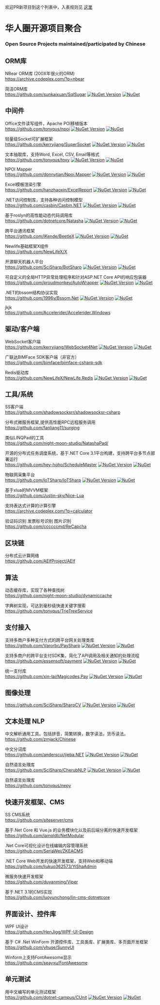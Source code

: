欢迎PR新项目到这个列表中，入表规则见 [这里](https://github.com/dotnet-cn/awesome-dotnet-cn/wiki/%E5%8A%A0%E5%85%A5%E5%88%97%E8%A1%A8%E8%A7%84%E5%88%99)

# 华人圈开源项目聚合 
### Open Source Projects maintained/participated by Chinese

## ORM库

NBear ORM库 (200X年很火的ORM)  
https://archive.codeplex.com/?p=nbear

简洁ORM库  
https://github.com/sunkaixuan/SqlSugar [![NuGet Version](https://img.shields.io/nuget/v/SqlSugarCore.svg?style=flat)](https://www.nuget.org/packages/SqlSugarCore/) [![NuGet](https://img.shields.io/nuget/dt/SqlSugarCore)](https://www.nuget.org/packages/SqlSugarCore) 

## 中间件
Office文件读写组件，Apache POI移植版本  
https://github.com/tonyqus/npoi [![NuGet Version](https://img.shields.io/nuget/v/NPOI.svg?style=flat)](https://www.nuget.org/packages/NPOI/) [![NuGet](https://img.shields.io/nuget/dt/NPOI.svg)](https://www.nuget.org/packages/NPOI) 

轻量级Socket可扩展框架  
https://github.com/kerryjiang/SuperSocket [![NuGet Version](https://img.shields.io/nuget/v/SuperSocket.svg?style=flat)](https://www.nuget.org/packages/SuperSocket/) [![NuGet](https://img.shields.io/nuget/dt/SuperSocket.svg)](https://www.nuget.org/packages/SuperSocket) 

文本抽取库，支持Word, Excel, CSV, Email等格式  
https://github.com/tonyqus/toxy [![NuGet Version](https://img.shields.io/nuget/v/Toxy.svg?style=flat)](https://www.nuget.org/packages/Toxy/) [![NuGet](https://img.shields.io/nuget/dt/Toxy.svg)](https://www.nuget.org/packages/Toxy) 

NPOI Mapper  
https://github.com/donnytian/Npoi.Mapper [![NuGet Version](https://img.shields.io/nuget/v/Npoi.Mapper.svg?style=flat)](https://www.nuget.org/packages/Npoi.Mapper/) [![NuGet](https://img.shields.io/nuget/dt/Npoi.Mapper.svg)](https://www.nuget.org/packages/Npoi.Mapper) 

Excel模板渲染引擎  
https://github.com/hanzhaoxin/ExcelReport  [![NuGet Version](https://img.shields.io/nuget/v/ExcelReport.svg?style=flat)](https://www.nuget.org/packages/ExcelReport/) [![NuGet](https://img.shields.io/nuget/dt/ExcelReport)](https://www.nuget.org/packages/ExcelReport) 

.NET访问控制库，支持各种访问控制模型   
https://github.com/casbin/Casbin.NET [![NuGet Version](https://img.shields.io/nuget/v/Casbin.NET.svg?style=flat)](https://www.nuget.org/packages/Casbin.NET/) [![NuGet](https://img.shields.io/nuget/dt/Casbin.NET)](https://www.nuget.org/packages/Casbin.NET) 

基于roslyn的高性能动态代码调用库  
https://github.com/dotnetcore/Natasha [![NuGet Version](https://img.shields.io/nuget/v/DotNetCore.Natasha.svg?style=flat)](https://www.nuget.org/packages/DotNetCore.Natasha/) [![NuGet](https://img.shields.io/nuget/dt/DotNetCore.Natasha)](https://www.nuget.org/packages/DotNetCore.Natasha) 

跨平台通讯框架  
https://github.com/IKende/BeetleX [![NuGet Version](https://img.shields.io/nuget/v/BeetleX.svg?style=flat)](https://www.nuget.org/packages/BeetleX/) [![NuGet](https://img.shields.io/nuget/dt/BeetleX)](https://www.nuget.org/packages/BeetleX) 

Newlife基础框架X组件  
https://github.com/NewLifeX/X

开源聊天机器人平台  
https://github.com/SciSharp/BotSharp [![NuGet Version](https://img.shields.io/nuget/v/BotSharp.Core.svg?style=flat)](https://www.nuget.org/packages/BotSharp.Core/) [![NuGet](https://img.shields.io/nuget/dt/BotSharp.Core)](https://www.nuget.org/packages/BotSharp.Core) 

可自定义的全局HTTP异常处理程序和针对ASP.NET Core API的响应包装器  
https://github.com/proudmonkey/AutoWrapper [![NuGet Version](https://img.shields.io/nuget/v/AutoWrapper.svg?style=flat)](https://www.nuget.org/packages/AutoWrapper/) [![NuGet](https://img.shields.io/nuget/dt/AutoWrapper)](https://www.nuget.org/packages/AutoWrapper) 

.NET的bssom结构协议实现  
https://github.com/1996v/Bssom.Net  [![NuGet Version](https://img.shields.io/nuget/v/BssomSerializer.svg?style=flat)](https://www.nuget.org/packages/BssomSerializer/) [![NuGet](https://img.shields.io/nuget/dt/BssomSerializer)](https://www.nuget.org/packages/BssomSerializer)  

jkjk  
https://github.com/Accelerider/Accelerider.Windows

## 驱动/客户端

WebSocket客户端  
https://github.com/kerryjiang/WebSocket4Net [![NuGet Version](https://img.shields.io/nuget/v/WebSocket4Net.svg?style=flat)](https://www.nuget.org/packages/WebSocket4Net/) [![NuGet](https://img.shields.io/nuget/dt/WebSocket4Net.svg)](https://www.nuget.org/packages/WebSocket4Net) 

广联达BIMFace SDK客户端（非官方）  
https://github.com/bimface/bimface-csharp-sdk

Redis驱动库  
https://github.com/NewLifeX/NewLife.Redis [![NuGet Version](https://img.shields.io/nuget/v/NewLife.Redis.svg?style=flat)](https://www.nuget.org/packages/NewLife.Redis/) [![NuGet](https://img.shields.io/nuget/dt/NewLife.Redis.svg)](https://www.nuget.org/packages/NewLife.Redis) 

## 工具/系统
SS客户端  
https://github.com/shadowsocksrr/shadowsocksr-csharp

分布式微服务框架,提供高性能RPC远程服务调用  
https://github.com/fanliang11/surging

类似LINQPad的工具  
https://github.com/night-moon-studio/NatashaPad/ 

开源的分布式任务调度系统，基于.NET Core 3.1平台构建，支持跨平台多节点部署运行  
https://github.com/hey-hoho/ScheduleMaster [![NuGet Version](https://img.shields.io/nuget/v/ScheduleMaster.svg?style=flat)](https://www.nuget.org/packages/ScheduleMaster/) [![NuGet](https://img.shields.io/nuget/dt/ScheduleMaster)](https://www.nuget.org/packages/ScheduleMaster)

物联网采集平台  
https://github.com/IoTSharp/IoTSharp [![NuGet Version](https://img.shields.io/nuget/v/IoTSharp.X509Extensions.svg?style=flat)](https://www.nuget.org/packages/IoTSharp.X509Extensions/) [![NuGet](https://img.shields.io/nuget/dt/IoTSharp.X509Extensions)](https://www.nuget.org/packages/IoTSharp.X509Extensions) 

基于xlua的MVVM框架  
https://github.com/Justin-sky/Nice-Lua

支持表达式计算的计算引擎  
https://archive.codeplex.com/?p=calculator

验证码识别 发票标号识别 图片识别  
https://github.com/ccccccmd/ReCapcha

## 区块链
分布式云计算网络  
https://github.com/AElfProject/AElf

## 算法
动态缓存库，实现了各种查找树  
https://github.com/night-moon-studio/dynamiccache

字典树实现，可达到毫秒级快速关键字搜索  
https://github.com/tonyqus/TrieTreeService

## 支付接入
支持多商户多种支付方式的跨平台网关处理类库  
https://github.com/Varorbc/PaySharp [![NuGet Version](https://img.shields.io/nuget/v/PaySharp.Core.svg?style=flat)](https://www.nuget.org/packages/PaySharp.Core/) [![NuGet](https://img.shields.io/nuget/dt/PaySharp.Core)](https://www.nuget.org/packages/PaySharp.Core) 

支持多商户的跨平台支付SDK集，简化了API调用及相关通知的处理流程  
https://github.com/essensoft/payment [![NuGet Version](https://img.shields.io/nuget/v/Essensoft.AspNetCore.Payment.Security.svg?style=flat)](https://www.nuget.org/packages/Essensoft.AspNetCore.Payment.Security/) [![NuGet](https://img.shields.io/nuget/dt/Essensoft.AspNetCore.Payment.Security)](https://www.nuget.org/packages/Essensoft.AspNetCore.Payment.Security) 

统一支付库  
https://github.com/xin-lai/Magicodes.Pay [![NuGet Version](https://img.shields.io/nuget/v/Magicodes.Pay.WeChat.svg?style=flat)](https://www.nuget.org/packages/Magicodes.Pay.WeChat/) [![NuGet](https://img.shields.io/nuget/dt/Magicodes.Pay.WeChat)](https://www.nuget.org/packages/Magicodes.Pay.WeChat) 

## 图像处理
https://github.com/SciSharp/SharpCV [![NuGet Version](https://img.shields.io/nuget/v/SharpCV.svg?style=flat)](https://www.nuget.org/packages/SharpCV/) [![NuGet](https://img.shields.io/nuget/dt/SharpCV)](https://www.nuget.org/packages/SharpCV) 

## 文本处理 NLP
中文解析通用工具。包括拼音，简繁转换，数字读法，货币读法。  
https://github.com/zmjack/Chinese

中文分词库  
https://github.com/anderscui/jieba.NET [![NuGet Version](https://img.shields.io/nuget/v/jieba.NET.svg?style=flat)](https://www.nuget.org/packages/jieba.NET/) [![NuGet](https://img.shields.io/nuget/dt/jieba.NET)](https://www.nuget.org/packages/jieba.NET) 

自然语言处理库  
https://github.com/SciSharp/CherubNLP [![NuGet Version](https://img.shields.io/nuget/v/CherubNLP.svg?style=flat)](https://www.nuget.org/packages/CherubNLP/) [![NuGet](https://img.shields.io/nuget/dt/CherubNLP)](https://www.nuget.org/packages/CherubNLP) 

自然语言处理库  
https://github.com/tonyqus/nepy

## 快速开发框架、CMS
SS CMS系统  
https://github.com/siteserver/cms

基于.Net Core 和 Vue.js 的业务模块化以及前后端分离的快速开发框架  
https://github.com/iamoldli/NetModular

 .Net Core可视化设计在线编辑内容管理系统  
https://github.com/SeriaWei/ZKEACMS

.NET Core Web开发的快速开发框架，支持Web和移动端  
https://github.com/liukuo362573/YiShaAdmin

微服务快速开发框架  
https://github.com/duyanming/Viper

基于.NET 3.1的CMS实现  
https://github.com/luoyunchong/lin-cms-dotnetcore

## 界面设计、控件库
WPF UI设计  
https://github.com/HenJigg/WPF-UI-Design

基于 C# .Net WinForm 开源控件库、工具类库、扩展类库、多页面开发框架  
https://github.com/yhuse/SunnyUI

Winform上支持FontAwesome显示  
https://github.com/seayxu/FontAwesome

## 单元测试

用中文编写的单元测试框架  
https://github.com/dotnet-campus/CUnit [![NuGet Version](https://img.shields.io/nuget/v/MSTestEnhancer.svg?style=flat)](https://www.nuget.org/packages/MSTestEnhancer/) [![NuGet](https://img.shields.io/nuget/dt/MSTestEnhancer)](https://www.nuget.org/packages/MSTestEnhancer)


